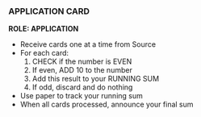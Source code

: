 ### APPLICATION CARD
**ROLE: APPLICATION**
- Receive cards one at a time from Source
- For each card:
  1. CHECK if the number is EVEN
  2. If even, ADD 10 to the number
  3. Add this result to your RUNNING SUM
  4. If odd, discard and do nothing
- Use paper to track your running sum
- When all cards processed, announce your final sum